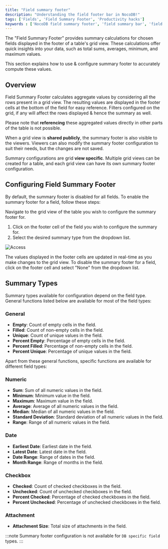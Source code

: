 ```yaml
---
title: "Field summary footer"
description: "Understanding the field footer bar in NocoDB!"
tags: ['Fields', 'Field Summary Footer', 'Productivity hacks']
keywords : ['NocoDB field summary footer', 'field summary bar', 'field summary footer in nocoDB']
---
```


The "Field Summary Footer" provides summary calculations for chosen fields displayed in the footer of a table's grid view. These calculations offer quick insights into your data, such as total sums, averages, minimum, and maximum values.

This section explains how to use & configure summary footer to accurately compute these values.

## Overview
Field Summary Footer calculates aggregate values by considering all the rows present in a grid view. The resulting values are displayed in the footer cells at the bottom of the field for easy reference. Filters configured on the grid, if any will affect the rows displayed & hence the summary as well.

Please note that **referencing** these aggregated values directly in other parts of the table is not possible.

When a grid view is **shared publicly**, the summary footer is also visible to the viewers. Viewers can also modify the summary footer configuration to suit their needs, but the changes are not saved.

Summary configurations are grid **view specific**. Multiple grid views can be created for a table, and each grid view can have its own summary footer configuration.


## Configuring Field Summary Footer

By default, the summary footer is disabled for all fields. To enable the summary footer for a field, follow these steps:

Navigate to the grid view of the table you wish to configure the summary footer for.
1. Click on the footer cell of the field you wish to configure the summary for.
2. Select the desired summary type from the dropdown list.

![Access](/img/v2/fields/field-summary-footer/field-summary-footer-1.png)

The values displayed in the footer cells are updated in real-time as you make changes to the grid view. To disable the summary footer for a field, click on the footer cell and select "None" from the dropdown list.


## Summary Types

Summary types available for configuration depend on the field type. General functions listed below are available for most of the field types:

### General
- **Empty**: Count of empty cells in the field.
- **Filled**: Count of non-empty cells in the field.
- **Unique**: Count of unique values in the field.
- **Percent Empty**: Percentage of empty cells in the field.
- **Percent Filled**: Percentage of non-empty cells in the field.
- **Percent Unique**: Percentage of unique values in the field.

Apart from these general functions, specific functions are available for different field types:

### Numeric
- **Sum**: Sum of all numeric values in the field.
- **Minimum**: Minimum value in the field.
- **Maximum**: Maximum value in the field.
- **Average**: Average of all numeric values in the field.
- **Median**: Median of all numeric values in the field.
- **Standard Deviation**: Standard deviation of all numeric values in the field.
- **Range**: Range of all numeric values in the field.

### Date
- **Earliest Date**: Earliest date in the field.
- **Latest Date**: Latest date in the field.
- **Date Range**: Range of dates in the field.
- **Month Range**: Range of months in the field.

### Checkbox
- **Checked**: Count of checked checkboxes in the field.
- **Unchecked**: Count of unchecked checkboxes in the field.
- **Percent Checked**: Percentage of checked checkboxes in the field.
- **Percent Unchecked**: Percentage of unchecked checkboxes in the field.

### Attachment
- **Attachment Size**: Total size of attachments in the field.

:::note
Summary footer configuration is not available for `DB specific field` types.
:::

